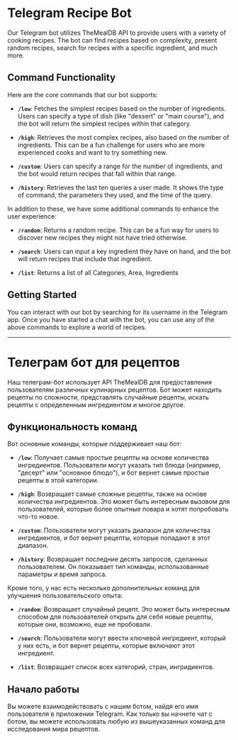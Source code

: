 # Telegram Recipe Bot

Our Telegram bot utilizes TheMealDB API to provide users with a variety of cooking recipes. The bot can find recipes based on complexity, present random recipes, search for recipes with a specific ingredient, and much more.

## Command Functionality

Here are the core commands that our bot supports:

- **`/low`**: Fetches the simplest recipes based on the number of ingredients. Users can specify a type of dish (like "dessert" or "main course"), and the bot will return the simplest recipes within that category.

- **`/high`**: Retrieves the most complex recipes, also based on the number of ingredients. This can be a fun challenge for users who are more experienced cooks and want to try something new.

- **`/custom`**: Users can specify a range for the number of ingredients, and the bot would return recipes that fall within that range.

- **`/history`**: Retrieves the last ten queries a user made. It shows the type of command, the parameters they used, and the time of the query.

In addition to these, we have some additional commands to enhance the user experience:

- **`/random`**: Returns a random recipe. This can be a fun way for users to discover new recipes they might not have tried otherwise.

- **`/search`**: Users can input a key ingredient they have on hand, and the bot will return recipes that include that ingredient.

- **`/list`**: Returns a list of all Categories, Area, Ingredients

## Getting Started

You can interact with our bot by searching for its username in the Telegram app. Once you have started a chat with the bot, you can use any of the above commands to explore a world of recipes.

---

# Телеграм бот для рецептов

Наш телеграм-бот использует API TheMealDB для предоставления пользователям различных кулинарных рецептов. Бот может находить рецепты по сложности, представлять случайные рецепты, искать рецепты с определенным ингредиентом и многое другое.

## Функциональность команд

Вот основные команды, которые поддерживает наш бот:

- **`/low`**: Получает самые простые рецепты на основе количества ингредиентов. Пользователи могут указать тип блюда (например, "десерт" или "основное блюдо"), и бот вернет самые простые рецепты в этой категории.

- **`/high`**: Возвращает самые сложные рецепты, также на основе количества ингредиентов. Это может быть интересным вызовом для пользователей, которые более опытные повара и хотят попробовать что-то новое.

- **`/custom`**: Пользователи могут указать диапазон для количества ингредиентов, и бот вернет рецепты, которые попадают в этот диапазон.

- **`/history`**: Возвращает последние десять запросов, сделанных пользователем. Он показывает тип команды, использованные параметры и время запроса.

Кроме того, у нас есть несколько дополнительных команд для улучшения пользовательского опыта:

- **`/random`**: Возвращает случайный рецепт. Это может быть интересным способом для пользователей открыть для себя новые рецепты, которые они, возможно, еще не пробовали.

- **`/search`**: Пользователи могут ввести ключевой ингредиент, который у них есть, и бот вернет рецепты, которые включают этот ингредиент.

- **`/list`**: Возвращает список всех категорий, стран, ингридиентов.

## Начало работы

Вы можете взаимодействовать с нашим ботом, найдя его имя пользователя в приложении Telegram. Как только вы начнете чат с ботом, вы можете использовать любую из вышеуказанных команд для исследования мира рецептов.
